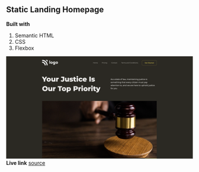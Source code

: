 ## Static Landing Homepage

**Built with**
1. Semantic HTML
2. CSS
3. Flexbox

![](../project_6/output.png)
**Live link**
  [source](https://gregarious-dolphin-22c2c2.netlify.app/)